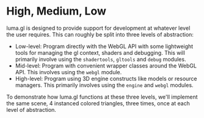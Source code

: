 # High, Medium, Low

luma.gl is designed to provide support for development at whatever level the user requires. This can roughly be split into three levels of abstraction:

- Low-level: Program directly with the WebGL API with some lightweight tools for managing the gl context, shaders and debugging. This will primarily involve using the `shadertools`, `gltools` and `debug` modules.
- Mid-level: Program with convenient wrapper classes around the WebGL API. This involves using the `webgl` module.
- High-level: Program using 3D engine constructs like models or resource managers. This primarily involves using the `engine` and `webgl` modules.

To demonstrate how luma.gl functions at these three levels, we'll implement the same scene, 4 instanced colored triangles, three times, once at each level of abstraction.
